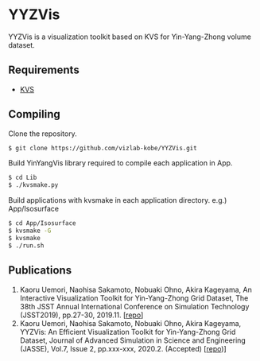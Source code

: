 # YYZVis
YYZVis is a visualization toolkit based on KVS for Yin-Yang-Zhong volume dataset.

## Requirements
* [KVS](https://github.com/naohisas/KVS)

## Compiling
Clone the repository.
```bash
$ git clone https://github.com/vizlab-kobe/YYZVis.git
```

Build YinYangVis library required to compile each application in App.
```bash
$ cd Lib
$ ./kvsmake.py
```

Build applications with kvsmake in each application directory. e.g.) App/Isosurface
```bash
$ cd App/Isosurface
$ kvsmake -G
$ kvsmake
$ ./run.sh
```

## Publications

1. Kaoru Uemori, Naohisa Sakamoto, Nobuaki Ohno, Akira Kageyama, An Interactive Visualization Toolkit for Yin-Yang-Zhong Grid Dataset, The 38th JSST Annual International Conference on Simulation Technology (JSST2019), pp.27-30, 2019.11. [[repo](https://github.com/vizlab-kobe-paper/2019_JSST__KaoruUemori)]
2. Kaoru Uemori, Naohisa Sakamoto, Nobuaki Ohno, Akira Kageyama, YYZVis: An Efficient Visualization Toolkit for Yin-Yang-Zhong Grid Dataset, Journal of Advanced Simulation in Science and Engineering (JASSE), Vol.7, Issue 2, pp.xxx-xxx, 2020.2. (Accepted) [[repo](https://github.com/vizlab-kobe-paper/2020_JASSE__KaoruUemori))]
